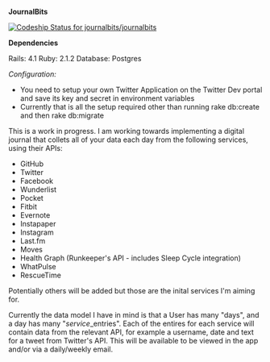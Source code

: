 **JournalBits**

[ ![Codeship Status for journalbits/journalbits](https://www.codeship.io/projects/e0b43c80-db92-0131-5e33-32348e3cf281/status)](https://www.codeship.io/projects/24458)

**Dependencies**

Rails: 4.1
Ruby: 2.1.2
Database: Postgres

*Configuration:*

* You need to setup your own Twitter Application on the Twitter Dev portal and save its key and secret in environment variables
* Currently that is all the setup required other than running rake db:create and then rake db:migrate


This is a work in progress. I am working towards implementing a digital journal that collets all of your data each day from the following services, using their APIs:

   * GitHub
   * Twitter
   * Facebook
   * Wunderlist
   * Pocket
   * Fitbit
   * Evernote
   * Instapaper
   * Instagram
   * Last.fm
   * Moves
   * Health Graph (Runkeeper's API - includes Sleep Cycle integration)
   * WhatPulse
   * RescueTime

Potentially others will be added but those are the inital services I'm aiming for.

Currently the data model I have in mind is that a User has many "days", and a day has many "$service$_entries". Each of the entires for each service will contain data from the relevant API, for example a username, date and text for a tweet from Twitter's API. This will be available to be viewed in the app and/or via a daily/weekly email.